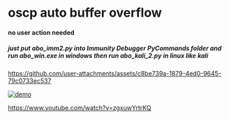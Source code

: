 # oscp auto buffer overflow

#### no user action needed
##### just put abo_imm2.py into Immunity Debugger PyCommands folder and run abo_win.exe in windows then run abo_kali_2.py in linux like kali

https://github.com/user-attachments/assets/c8be739a-1879-4ed0-9645-79c0733ec537

[![demo](http://img.youtube.com/vi/zgxuwYrtrKQ/0.jpg)](http://www.youtube.com/watch?v=zgxuwYrtrKQ "demo")

https://www.youtube.com/watch?v=zgxuwYrtrKQ
